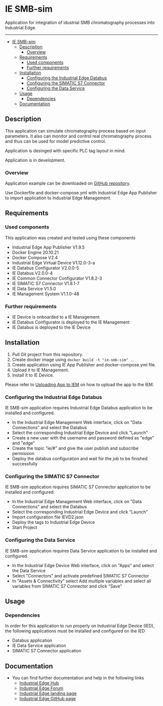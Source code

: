 # IE SMB-sim

Application for integration of idustrial SMB chromatography processes into Industrial Edge.

---


- [IE SMB-sim](#ie-smb-sim)
  - [Description](#description)
    - [Overview](#overview)
  - [Requirements](#requirements)
    - [Used components](#used-components)
    - [Further requirements](#further-requirements)
  - [Installation](#installation)
    - [Configuring the Industrial Edge Databus](#configuring-the-industrial-idge-databus)
    - [Configuring the SIMATIC S7 Connector](#configuring-the-simatic-s7-connector)
    - [Configuring the Data Service](#configuring-the-data-service)
  - [Usage](#usage)
    - [Dependencies](#dependencies)
  - [Documentation](#documentation)

## Description

This application can simulate chromatography process based on input parameters. It also can monitor and control real chromatography process and thus can be used for model predictive control.

Application is desinged with specific PLC tag layout in mind.

Application is in development.

### Overview

Application example can be downloaded on [GitHub repository](https://github.com/svoboad3/SMBSimulator).

Use Dockerfile and docker-compose.yml with Industrial Edge App Publisher to import application to Industrial Edge Management.

## Requirements

### Used components

This application was created and tested using these components

- Industrial Edge App Publisher V1.9.5
- Docker Engine 20.10.21
- Docker Compose V2.4
- Industrial Edge Virtual Device V1.12.0-3-a
- IE Databus Configurator V2.0.0-5
- IE Databus V2.0.0-4
- IE Common Connector Configurator V1.8.2-3
- IE SIMATIC S7 Connector V1.8.1-7
- IE Data Service V1.5.0
- IE Management System V1.1.0-48

### Further requirements

- IE Device is onboarded to a IE Management
- IE Databus Configurator is deployed to the IE Management
- IE Databus is deployed to the IE Device

## Installation

1. Pull Git project from this repository.
2. Create docker image using `docker build -t "ie-smb-sim" .`.
3. Create application using IE App Publisher and docker-compose.yml file.
4. Upload it to IE Management.
5. Install it to IE Device.

Please refer to [Uploading App to IEM](https://github.com/industrial-edge/upload-app-to-industrial-edge-management) on how to upload the app to the IEM.

### Configuring the Industrial Edge Databus

IE SMB-sim application requires Industrial Edge Databus application to be installed and configured.

- In the Industrial Edge Management Web interface, click on "Data Connections" and select the Databus
- Select the corresponding Industrial Edge Device and click "Launch"
- Create a new user with the username and password defined as "edge" and "edge"
- Create the topic "ie/#" and give the user publish and subscribe permission
- Deploy the databus configuration and wait for the job to be finished successfully

### Configuring the SIMATIC S7 Connector

IE SMB-sim application requires SIMATIC S7 Connector application to be installed and configured.

- In the Industrial Edge Management Web interface, click on "Data Connections" and select the Databus
- Select the corresponding Industrial Edge Device and click "Launch"
- Import configuration file IEVD2.json
- Deploy the tags to Industrial Edge Device
- Start Project

### Configuring the Data Service

IE SMB-sim application requires Data Service application to be installed and configured.

- In the Industrial Edge Device Web interface, click on "Apps" and select the Data Service
- Select "Connectors" and activate predefined SIMATIC S7 Connector
- In "Assets & Connectivity" select Add multiple variables and select all variables from SIMATIC S7 Connector and click "Save"

## Usage

### Dependencies

In order for this application to run properly on Industrial Edge Device (IED), the following applications must be installed and configured on the IED

- Databus application
- IE Data Service application
- SIMATIC S7 Connector application

## Documentation
  
- You can find further documentation and help in the following links
  - [Industrial Edge Hub](https://iehub.eu1.edge.siemens.cloud/#/documentation)
  - [Industrial Edge Forum](https://www.siemens.com/industrial-edge-forum)
  - [Industrial Edge landing page](https://new.siemens.com/global/en/products/automation/topic-areas/industrial-edge/simatic-edge.html)
  - [Industrial Edge GitHub page](https://github.com/industrial-edge)
